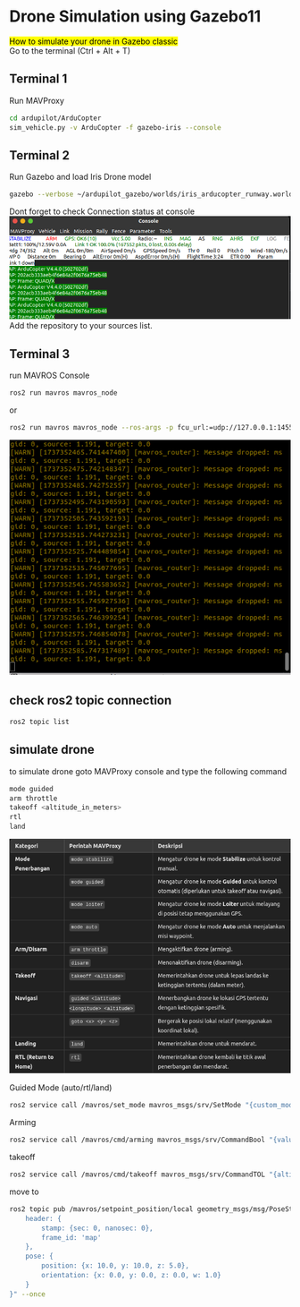 # Drone Simulation using Gazebo11
<mark>How to simulate your drone in Gazebo classic</mark> <br>
Go to the terminal (Ctrl + Alt + T)

## Terminal 1
Run MAVProxy
```sh
cd ardupilot/ArduCopter
sim_vehicle.py -v ArduCopter -f gazebo-iris --console
```

## Terminal 2
Run Gazebo and load Iris Drone model
```sh
gazebo --verbose ~/ardupilot_gazebo/worlds/iris_arducopter_runway.world
```
Dont forget to check Connection status at console
![drone](s1.png)
Add the repository to your sources list.

## Terminal 3
run MAVROS Console
```sh
ros2 run mavros mavros_node
```
or
```sh
ros2 run mavros mavros_node --ros-args -p fcu_url:=udp://127.0.0.1:14550@14550
```
![mavros](s2.png)

## check ros2 topic connection
```sh
ros2 topic list
```
## simulate drone
to simulate drone goto MAVProxy console and type the following command
```sh
mode guided
arm throttle
takeoff <altitude_in_meters>
rtl
land
```
![table of simulation](s3.png)

Guided Mode (auto/rtl/land)
```sh
ros2 service call /mavros/set_mode mavros_msgs/srv/SetMode "{custom_mode: 'guided'}"
```
Arming
```sh
ros2 service call /mavros/cmd/arming mavros_msgs/srv/CommandBool "{value: true}"
```
takeoff
```sh
ros2 service call /mavros/cmd/takeoff mavros_msgs/srv/CommandTOL "{altitude: 10}"
```
move to
```sh
ros2 topic pub /mavros/setpoint_position/local geometry_msgs/msg/PoseStamped "{
    header: {
        stamp: {sec: 0, nanosec: 0},
        frame_id: 'map'
    },
    pose: {
        position: {x: 10.0, y: 10.0, z: 5.0},
        orientation: {x: 0.0, y: 0.0, z: 0.0, w: 1.0}
    }
}" --once
```
